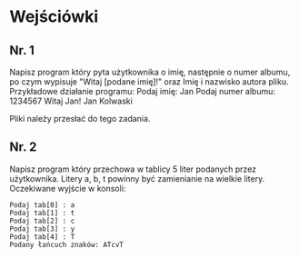 # Wejściówki

## Nr. 1

Napisz program który pyta użytkownika o imię, następnie o numer albumu, po czym wypisuje "Witaj [podane imię]!" oraz Imię i nazwisko autora pliku.
Przykładowe działanie programu:
Podaj imię: Jan
Podaj numer albumu: 1234567
Witaj Jan!
Jan Kolwaski

Pliki należy przesłać do tego zadania.

## Nr. 2

Napisz program który przechowa w tablicy 5 liter podanych przez użytkownika. Litery a, b, t powinny być zamienianie na wielkie litery. Oczekiwane wyjście w konsoli:

```
Podaj tab[0] : a
Podaj tab[1] : t
Podaj tab[2] : c
Podaj tab[3] : y
Podaj tab[4] : T
Podany łańcuch znaków: ATcvT
```
